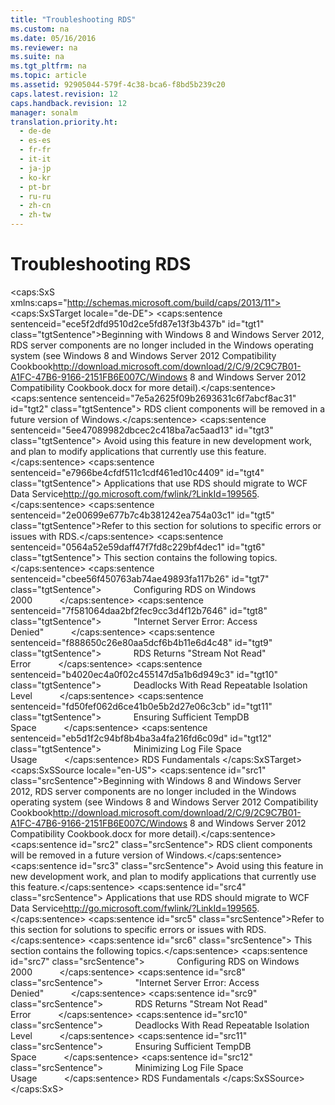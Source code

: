 ```yaml
---
title: "Troubleshooting RDS"
ms.custom: na
ms.date: 05/16/2016
ms.reviewer: na
ms.suite: na
ms.tgt_pltfrm: na
ms.topic: article
ms.assetid: 92905044-579f-4c38-bca6-f8bd5b239c20
caps.latest.revision: 12
caps.handback.revision: 12
manager: sonalm
translation.priority.ht: 
  - de-de
  - es-es
  - fr-fr
  - it-it
  - ja-jp
  - ko-kr
  - pt-br
  - ru-ru
  - zh-cn
  - zh-tw
---
```

# Troubleshooting RDS
<?xml version="1.0" encoding="utf-8"?>
<caps:SxS xmlns:caps="http://schemas.microsoft.com/build/caps/2013/11">
  <caps:SxSTarget locale="de-DE">
    <developerReferenceWithoutSyntaxDocument xsi:schemaLocation="http://ddue.schemas.microsoft.com/authoring/2003/5 http://dduestorage.blob.core.windows.net/ddueschema/developer.xsd" xmlns="http://ddue.schemas.microsoft.com/authoring/2003/5" xmlns:xlink="http://www.w3.org/1999/xlink" xmlns:xsi="http://www.w3.org/2001/XMLSchema-instance">
      <introduction>
        <alert class="important">
          <para>
            <caps:sentence sentenceid="ece5f2dfd9510d2ce5fd87e13f3b437b" id="tgt1" class="tgtSentence">Beginning with Windows 8 and Windows Server 2012, RDS server components are no longer included in the Windows operating system (see Windows 8 and <externalLink><linkText>Windows Server 2012 Compatibility Cookbook</linkText><linkUri>http://download.microsoft.com/download/2/C/9/2C9C7B01-A1FC-47B6-9166-2151FB6E007C/Windows 8 and Windows Server 2012 Compatibility Cookbook.docx</linkUri></externalLink> for more detail).</caps:sentence>
            <caps:sentence sentenceid="7e5a2625f09b2693631c6f7abcf8ac31" id="tgt2" class="tgtSentence"> RDS client components will be removed in a future version of Windows.</caps:sentence>
            <caps:sentence sentenceid="5ee47089982dbcec2c418ba7ac5aad13" id="tgt3" class="tgtSentence"> Avoid using this feature in new development work, and plan to modify applications that currently use this feature.</caps:sentence>
            <caps:sentence sentenceid="e7966be4cfdf511c1cdf461ed10c4409" id="tgt4" class="tgtSentence"> Applications that use RDS should migrate to <externalLink><linkText>WCF Data Service</linkText><linkUri>http://go.microsoft.com/fwlink/?LinkId=199565</linkUri></externalLink>.</caps:sentence>
          </para>
        </alert>
        <para>
          <caps:sentence sentenceid="2e00699e677b7c4b381242ea754a03c1" id="tgt5" class="tgtSentence">Refer to this section for solutions to specific errors or issues with RDS.</caps:sentence>
          <caps:sentence sentenceid="0564a52e59daff47f7fd8c229bf4dec1" id="tgt6" class="tgtSentence"> This section contains the following topics.</caps:sentence>
        </para>
        <list class="bullet">
          <listItem>
            <para>
              <caps:sentence sentenceid="cbee56f450763ab74ae49893fa117b26" id="tgt7" class="tgtSentence">             <legacyLink xlink:href="ef37e858-c05f-4f52-a65f-3ce6037e0d03">Configuring RDS on Windows 2000</legacyLink>           </caps:sentence>
            </para>
          </listItem>
          <listItem>
            <para>
              <caps:sentence sentenceid="7f581064daa2bf2fec9cc3d4f12b7646" id="tgt8" class="tgtSentence">             <legacyLink xlink:href="e5b43cfa-da8d-430d-a2ab-5443dda47a16">"Internet Server Error: Access Denied"</legacyLink>           </caps:sentence>
            </para>
          </listItem>
          <listItem>
            <para>
              <caps:sentence sentenceid="f888650c26e80aa5dcf6b4b11e6d4c48" id="tgt9" class="tgtSentence">             <legacyLink xlink:href="cb5a68f8-dba4-41da-bafd-04efe53706b7">RDS Returns "Stream Not Read" Error</legacyLink>           </caps:sentence>
            </para>
          </listItem>
          <listItem>
            <para>
              <caps:sentence sentenceid="b4020ec4a0f02c455147d5a1b6d949c3" id="tgt10" class="tgtSentence">             <legacyLink xlink:href="29f3683f-12f3-4304-8a54-fe133c25a423">Deadlocks With Read Repeatable Isolation Level</legacyLink>           </caps:sentence>
            </para>
          </listItem>
          <listItem>
            <para>
              <caps:sentence sentenceid="fd50fef062d6ce41b0e5b2d27e06c3cb" id="tgt11" class="tgtSentence">             <legacyLink xlink:href="09130db1-6248-4234-a1e5-a9c8e1622c06">Ensuring Sufficient TempDB Space</legacyLink>           </caps:sentence>
            </para>
          </listItem>
          <listItem>
            <para>
              <caps:sentence sentenceid="eb5d1f2c94bf8b4ba3a4fa216fd6c09d" id="tgt12" class="tgtSentence">             <legacyLink xlink:href="669662a0-e20f-483e-ab28-53f66c524c98">Minimizing Log File Space Usage</legacyLink>           </caps:sentence>
            </para>
          </listItem>
        </list>
      </introduction>
      <relatedTopics>
        <link xlink:href="a676f0a7-7d17-45db-87c1-3fc78627465f">RDS Fundamentals</link>
      </relatedTopics>
    </developerReferenceWithoutSyntaxDocument>
  </caps:SxSTarget>
  <caps:SxSSource locale="en-US">
    <developerReferenceWithoutSyntaxDocument xsi:schemaLocation="http://ddue.schemas.microsoft.com/authoring/2003/5 http://dduestorage.blob.core.windows.net/ddueschema/developer.xsd" xmlns="http://ddue.schemas.microsoft.com/authoring/2003/5" xmlns:xlink="http://www.w3.org/1999/xlink" xmlns:xsi="http://www.w3.org/2001/XMLSchema-instance">
      <introduction>
        <alert class="important">
          <para>
            <caps:sentence id="src1" class="srcSentence">Beginning with Windows 8 and Windows Server 2012, RDS server components are no longer included in the Windows operating system (see Windows 8 and <externalLink><linkText>Windows Server 2012 Compatibility Cookbook</linkText><linkUri>http://download.microsoft.com/download/2/C/9/2C9C7B01-A1FC-47B6-9166-2151FB6E007C/Windows 8 and Windows Server 2012 Compatibility Cookbook.docx</linkUri></externalLink> for more detail).</caps:sentence>
            <caps:sentence id="src2" class="srcSentence"> RDS client components will be removed in a future version of Windows.</caps:sentence>
            <caps:sentence id="src3" class="srcSentence"> Avoid using this feature in new development work, and plan to modify applications that currently use this feature.</caps:sentence>
            <caps:sentence id="src4" class="srcSentence"> Applications that use RDS should migrate to <externalLink><linkText>WCF Data Service</linkText><linkUri>http://go.microsoft.com/fwlink/?LinkId=199565</linkUri></externalLink>.</caps:sentence>
          </para>
        </alert>
        <para>
          <caps:sentence id="src5" class="srcSentence">Refer to this section for solutions to specific errors or issues with RDS.</caps:sentence>
          <caps:sentence id="src6" class="srcSentence"> This section contains the following topics.</caps:sentence>
        </para>
        <list class="bullet">
          <listItem>
            <para>
              <caps:sentence id="src7" class="srcSentence">             <legacyLink xlink:href="ef37e858-c05f-4f52-a65f-3ce6037e0d03">Configuring RDS on Windows 2000</legacyLink>           </caps:sentence>
            </para>
          </listItem>
          <listItem>
            <para>
              <caps:sentence id="src8" class="srcSentence">             <legacyLink xlink:href="e5b43cfa-da8d-430d-a2ab-5443dda47a16">"Internet Server Error: Access Denied"</legacyLink>           </caps:sentence>
            </para>
          </listItem>
          <listItem>
            <para>
              <caps:sentence id="src9" class="srcSentence">             <legacyLink xlink:href="cb5a68f8-dba4-41da-bafd-04efe53706b7">RDS Returns "Stream Not Read" Error</legacyLink>           </caps:sentence>
            </para>
          </listItem>
          <listItem>
            <para>
              <caps:sentence id="src10" class="srcSentence">             <legacyLink xlink:href="29f3683f-12f3-4304-8a54-fe133c25a423">Deadlocks With Read Repeatable Isolation Level</legacyLink>           </caps:sentence>
            </para>
          </listItem>
          <listItem>
            <para>
              <caps:sentence id="src11" class="srcSentence">             <legacyLink xlink:href="09130db1-6248-4234-a1e5-a9c8e1622c06">Ensuring Sufficient TempDB Space</legacyLink>           </caps:sentence>
            </para>
          </listItem>
          <listItem>
            <para>
              <caps:sentence id="src12" class="srcSentence">             <legacyLink xlink:href="669662a0-e20f-483e-ab28-53f66c524c98">Minimizing Log File Space Usage</legacyLink>           </caps:sentence>
            </para>
          </listItem>
        </list>
      </introduction>
      <relatedTopics>
        <link xlink:href="a676f0a7-7d17-45db-87c1-3fc78627465f">RDS Fundamentals</link>
      </relatedTopics>
    </developerReferenceWithoutSyntaxDocument>
  </caps:SxSSource>
</caps:SxS>